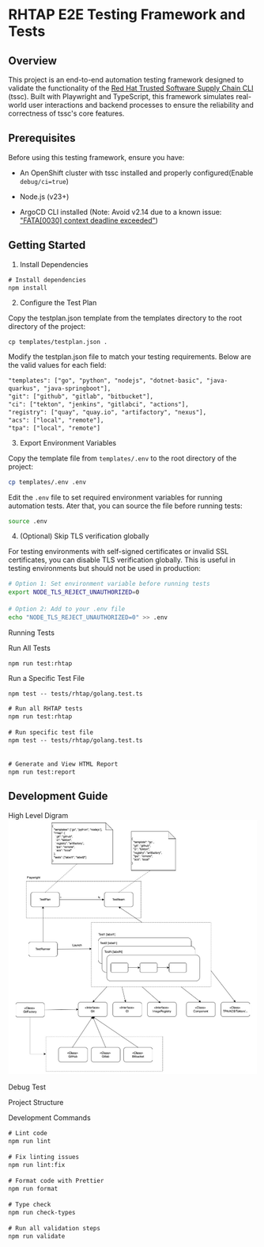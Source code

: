 # RHTAP E2E Testing Framework and Tests

## Overview

This project is an end-to-end automation testing framework designed to validate the functionality of the [Red Hat Trusted Software Supply Chain CLI ](https://github.com/redhat-appstudio/rhtap-cli) (tssc). Built with Playwright and TypeScript, this framework simulates real-world user interactions and backend processes to ensure the reliability and correctness of tssc's core features.

## Prerequisites

Before using this testing framework, ensure you have:

* An OpenShift cluster with tssc installed and properly configured(Enable `debug/ci=true`)

* Node.js (v23+)

* ArgoCD CLI installed (Note: Avoid v2.14 due to a known issue: ["FATA[0030] context deadline exceeded"](https://github.com/argoproj/argo-cd/issues/21764))

## Getting Started

1. Install Dependencies
```
# Install dependencies
npm install
```

2. Configure the Test Plan

Copy the testplan.json template from the templates directory to the root directory of the project:

```
cp templates/testplan.json .
```

Modify the testplan.json file to match your testing requirements. Below are the valid values for each field:
```
"templates": ["go", "python", "nodejs", "dotnet-basic", "java-quarkus", "java-springboot"],
"git": ["github", "gitlab", "bitbucket"],
"ci": ["tekton", "jenkins", "gitlabci", "actions"],
"registry": ["quay", "quay.io", "artifactory", "nexus"],
"acs": ["local", "remote"],
"tpa": ["local", "remote"]
```

3. Export Environment Variables

Copy the template file from `templates/.env` to the root directory of the project:

```bash
cp templates/.env .env
```

Edit the `.env` file to set required environment variables for running automation tests. Ater that, you can source the file before running tests:

```bash
source .env
```

4. (Optional) Skip TLS verification globally

For testing environments with self-signed certificates or invalid SSL certificates, you can disable TLS verification globally. This is useful in testing environments but should not be used in production:

```bash
# Option 1: Set environment variable before running tests
export NODE_TLS_REJECT_UNAUTHORIZED=0

# Option 2: Add to your .env file
echo "NODE_TLS_REJECT_UNAUTHORIZED=0" >> .env
```

Running Tests

Run All Tests

```
npm run test:rhtap
```

Run a Specific Test File

```
npm test -- tests/rhtap/golang.test.ts
```

```
# Run all RHTAP tests
npm run test:rhtap

# Run specific test file
npm test -- tests/rhtap/golang.test.ts


# Generate and View HTML Report
npm run test:report
```



## Development Guide
High Level Digram
![image info](./docs/images/Hight_level_Arch.jpg)

Debug Test

Project Structure

Development Commands

```
# Lint code
npm run lint

# Fix linting issues
npm run lint:fix

# Format code with Prettier
npm run format

# Type check
npm run check-types

# Run all validation steps
npm run validate
```